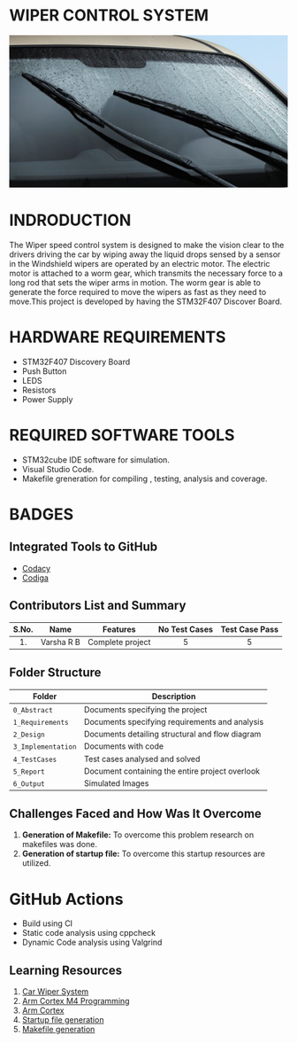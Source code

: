 # WIPER CONTROL SYSTEM

![image](https://github.com/Varsha-5/M2_Project_2022/blob/main/wiper%20(2).jfif)

# INDRODUCTION

The Wiper speed control system is designed to make the vision clear to the drivers driving the car by wiping away the liquid drops sensed by a sensor in the
Windshield wipers are operated by an electric motor. The electric motor is attached to a worm gear, which transmits the necessary force to a long rod that sets the wiper arms in motion. The worm gear is able to generate the force required to move the wipers as fast as they need to move.This project is developed by having the STM32F407 Discover Board.

# HARDWARE REQUIREMENTS

 * STM32F407 Discovery Board
 * Push Button
 * LEDS
 * Resistors
 * Power Supply

# REQUIRED SOFTWARE TOOLS

* STM32cube IDE software for simulation.
* Visual Studio Code.
* Makefile greneration for compiling , testing, analysis and coverage.


# BADGES




## Integrated Tools to GitHub

*  [Codacy](https://www.codacy.com/)
*  [Codiga](https://app.codiga.io/home)

## Contributors List and Summary

|S.No. |  Name   |    Features    |No Test Cases|Test Case Pass|
|:---:|:---:|:---:|:---:|:---:|
|1. | Varsha R B  | Complete project   | 5   | 5    |


## Folder Structure
Folder             | Description
-------------------| -----------------------------------------
`0_Abstract`       | Documents specifying the project
`1_Requirements`   | Documents specifying requirements and analysis
`2_Design`         | Documents detailing structural and flow diagram
`3_Implementation` | Documents with code 
`4_TestCases`      | Test cases analysed and solved
`5_Report`         | Document containing the entire project overlook
`6_Output`         | Simulated Images
    

## Challenges Faced and How Was It Overcome

1. **Generation of Makefile:** To overcome this problem research on makefiles was done.
2. **Generation of startup file:** To overcome this startup  resources are utilized.


# GitHub Actions
* Build  using CI
* Static code analysis using cppcheck
* Dynamic Code analysis using Valgrind

## Learning Resources
1. [Car Wiper System](https://wuling.id/en/blog/autotips/car-wipers-components-functions-and-how-they-work)
2. [Arm Cortex M4 Programming](https://microcontrollerslab.com/arm-cortex-m4-architecture/)
3. [Arm Cortex](https://community.arm.com/cfs-file/__key/telligent-evolution-components)
4. [Startup file generation](https://community.silabs.com/s/article/understand-the-gnu-assembler-startup-file-of-cortex-m4?language=en_US)
5. [Makefile generation](https://stackoverflow.com/questions/37372824/writing-a-makefile-for-arm-project)
